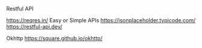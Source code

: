 Restful API

https://reqres.in/
Easy or Simple APIs
https://jsonplaceholder.typicode.com/  
https://restful-api.dev/


Okhttp
https://square.github.io/okhttp/

